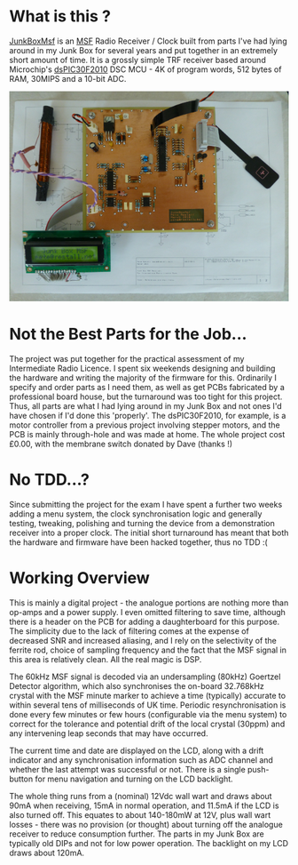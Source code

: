 # What is this ?
[JunkBoxMsf](https://github.com/pete-restall/JunkBoxMsf) is an
[MSF](http://www.npl.co.uk/science-technology/time-frequency/products-and-services/time/msf-radio-time-signal)
Radio Receiver / Clock built from parts I've had lying around in my Junk Box
for several years and put together in an extremely short amount of time.  It
is a grossly simple TRF receiver based around Microchip's
[dsPIC30F2010](http://www.microchip.com/wwwproducts/Devices.aspx?product=dsPIC30F2010)
DSC MCU - 4K of program words, 512 bytes of RAM, 30MIPS and a 10-bit ADC.

![JunkBoxMsf Picture](JunkBoxMsf-640x480.png)

# Not the Best Parts for the Job...
The project was put together for the practical assessment of my Intermediate
Radio Licence.  I spent six weekends designing and building the hardware and
writing the majority of the firmware for this.  Ordinarily I specify and
order parts as I need them, as well as get PCBs fabricated by a professional
board house, but the turnaround was too tight for this project.  Thus, all
parts are what I had lying around in my Junk Box and not ones I'd have chosen
if I'd done this 'properly'.  The dsPIC30F2010, for example, is a motor
controller from a previous project involving stepper motors, and the PCB is
mainly through-hole and was made at home.  The whole project cost &pound;0.00,
with the membrane switch donated by Dave (thanks !)

# No TDD...?
Since submitting the project for the exam I have spent a further two weeks
adding a menu system, the clock synchronisation logic and generally testing,
tweaking, polishing and turning the device from a demonstration receiver
into a proper clock.  The initial short turnaround has meant that both the
hardware and firmware have been hacked together, thus no TDD :(

# Working Overview
This is mainly a digital project - the analogue portions are nothing more than
op-amps and a power supply.  I even omitted filtering to save time, although
there is a header on the PCB for adding a daughterboard for this purpose.
The simplicity due to the lack of filtering comes at the expense of decreased
SNR and increased aliasing, and I rely on the selectivity of the ferrite rod,
choice of sampling frequency and the fact that the MSF signal in this area is
relatively clean.  All the real magic is DSP.

The 60kHz MSF signal is decoded via an undersampling (80kHz) Goertzel Detector
algorithm, which also synchronises the on-board 32.768kHz crystal with the
MSF minute marker to achieve a time (typically) accurate to within several
tens of milliseconds of UK time.  Periodic resynchronisation is done every
few minutes or few hours (configurable via the menu system) to correct for
the tolerance and potential drift of the local crystal (30ppm) and any
intervening leap seconds that may have occurred.

The current time and date are displayed on the LCD, along with a drift
indicator and any synchronisation information such as ADC channel and whether
the last attempt was successful or not.  There is a single push-button for
menu navigation and turning on the LCD backlight.

The whole thing runs from a (nominal) 12Vdc wall wart and draws about 90mA when
receiving, 15mA in normal operation, and 11.5mA if the LCD is also turned
off.  This equates to about 140-180mW at 12V, plus wall wart losses - there
was no provision (or thought) about turning off the analogue receiver to
reduce consumption further.  The parts in my Junk Box are typically old DIPs
and not for low power operation.  The backlight on my LCD draws about 120mA.
